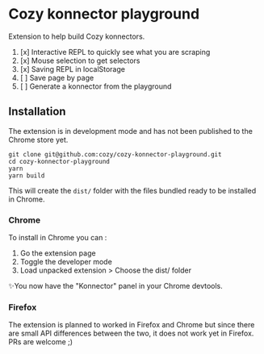 # Cozy konnector playground

Extension to help build Cozy konnectors.

1. [x] Interactive REPL to quickly see what you are scraping
2. [x] Mouse selection to get selectors 
3. [x] Saving REPL in localStorage
4. [ ] Save page by page
4. [ ] Generate a konnector from the playground

## Installation

The extension is in development mode and has not been published to the
Chrome store yet.

```
git clone git@github.com:cozy/cozy-konnector-playground.git
cd cozy-konnector-playground
yarn
yarn build
```

This will create the `dist/` folder with the files bundled ready to be installed in Chrome.

### Chrome

To install in Chrome you can : 

1. Go the extension page
2. Toggle the developer mode
3. Load unpacked extension > Choose the dist/ folder

✨You now have the "Konnector" panel in your Chrome devtools.

### Firefox

The extension is planned to worked in Firefox and Chrome but since there are small API differences between the two, it does not work yet in Firefox. PRs are welcome ;)
